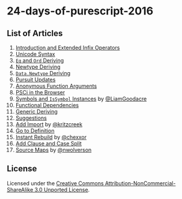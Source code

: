 # 24-days-of-purescript-2016

## List of Articles

1. [Introduction and Extended Infix Operators](1.markdown)
1. [Unicode Syntax](2.markdown)
1. [`Eq` and `Ord` Deriving](3.markdown)
1. [Newtype Deriving](4.markdown)
1. [`Data.Newtype` Deriving](5.markdown)
1. [Pursuit Updates](6.markdown)
1. [Anonymous Function Arguments](7.markdown)
1. [PSCi in the Browser](8.markdown)
1. [Symbols and `IsSymbol` Instances](9.markdown) by [@LiamGoodacre](https://github.com/LiamGoodacre/)
1. [Functional Dependencies](10.markdown)
1. [Generic Deriving](11.markdown)
1. [Suggestions](12.markdown)
1. [Add Import](13.markdown) by [@kritzcreek](https://github.com/kritzcreek/)
1. [Go to Definition](14.markdown)
1. [Instant Rebuild](15.markdown) by [@chexxor](https://github.com/chexxor)
1. [Add Clause and Case Split](16.markdown)
1. [Source Maps](17.markdown) by [@nwolverson](https://github.com/nwolverson)

## License

Licensed under the [Creative Commons Attribution-NonCommercial-ShareAlike 3.0 Unported License](http://creativecommons.org/licenses/by-nc-sa/3.0/deed.en_US).
